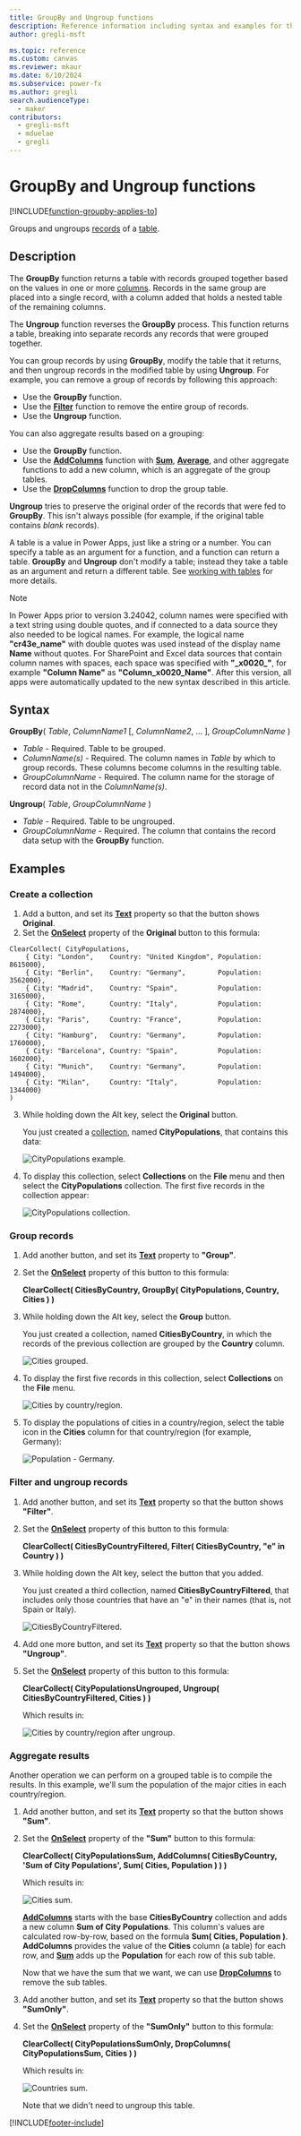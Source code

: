 ```yaml
---
title: GroupBy and Ungroup functions
description: Reference information including syntax and examples for the GroupBy and Ungroup functions.
author: gregli-msft

ms.topic: reference
ms.custom: canvas
ms.reviewer: mkaur
ms.date: 6/10/2024
ms.subservice: power-fx
ms.author: gregli
search.audienceType:
  - maker
contributors:
  - gregli-msft
  - mduelae
  - gregli
---
```


# GroupBy and Ungroup functions
[!INCLUDE[function-groupby-applies-to](includes/function-groupby-applies-to.md)]



Groups and ungroups [records](/power-apps/maker/canvas-apps/working-with-tables#records) of a [table](/power-apps/maker/canvas-apps/working-with-tables).

## Description

The **GroupBy** function returns a table with records grouped together based on the values in one or more [columns](/power-apps/maker/canvas-apps/working-with-tables#columns). Records in the same group are placed into a single record, with a column added that holds a nested table of the remaining columns.

The **Ungroup** function reverses the **GroupBy** process. This function returns a table, breaking into separate records any records that were grouped together.

You can group records by using **GroupBy**, modify the table that it returns, and then ungroup records in the modified table by using **Ungroup**. For example, you can remove a group of records by following this approach:

- Use the **GroupBy** function.
- Use the **[Filter](function-filter-lookup.md)** function to remove the entire group of records.
- Use the **Ungroup** function.

You can also aggregate results based on a grouping:

- Use the **GroupBy** function.
- Use the **[AddColumns](function-table-shaping.md)** function with **[Sum](function-aggregates.md)**, **[Average](function-aggregates.md)**, and other aggregate functions to add a new column, which is an aggregate of the group tables.
- Use the **[DropColumns](function-table-shaping.md)** function to drop the group table.

**Ungroup** tries to preserve the original order of the records that were fed to **GroupBy**. This isn't always possible (for example, if the original table contains _blank_ records).

A table is a value in Power Apps, just like a string or a number. You can specify a table as an argument for a function, and a function can return a table. **GroupBy** and **Ungroup** don't modify a table; instead they take a table as an argument and return a different table. See [working with tables](/power-apps/maker/canvas-apps/working-with-tables) for more details.

> [!NOTE]
> In Power Apps prior to version 3.24042, column names were specified with a text string using double quotes, and if connected to a data source they also needed to be logical names. For example, the logical name **"cr43e_name"** with double quotes was used instead of the display name **Name** without quotes. For SharePoint and Excel data sources that contain column names with spaces, each space was specified with **"\_x0020\_"**, for example **"Column Name"** as **"Column_x0020_Name"**. After this version, all apps were automatically updated to the new syntax described in this article. 

## Syntax

**GroupBy**( _Table_, _ColumnName1_ [, *ColumnName2*, ... ], _GroupColumnName_ )

- _Table_ - Required. Table to be grouped.
- _ColumnName(s)_ - Required. The column names in _Table_ by which to group records. These columns become columns in the resulting table.
- _GroupColumnName_ - Required. The column name for the storage of record data not in the _ColumnName(s)_.

**Ungroup**( _Table_, _GroupColumnName_ )

- _Table_ - Required. Table to be ungrouped.
- _GroupColumnName_ - Required. The column that contains the record data setup with the **GroupBy** function.

## Examples

### Create a collection

1. Add a button, and set its **[Text](/power-apps/maker/canvas-apps/controls/properties-core)** property so that the button shows **Original**.
2. Set the **[OnSelect](/power-apps/maker/canvas-apps/controls/properties-core)** property of the **Original** button to this formula:

```power-fx
ClearCollect( CityPopulations,
    { City: "London",    Country: "United Kingdom", Population: 8615000},
    { City: "Berlin",    Country: "Germany",        Population: 3562000},
    { City: "Madrid",    Country: "Spain",          Population: 3165000},
    { City: "Rome",      Country: "Italy",          Population: 2874000},
    { City: "Paris",     Country: "France",         Population: 2273000},
    { City: "Hamburg",   Country: "Germany",        Population: 1760000},
    { City: "Barcelona", Country: "Spain",          Population: 1602000},
    { City: "Munich",    Country: "Germany",        Population: 1494000},
    { City: "Milan",     Country: "Italy",          Population: 1344000}
)
```

3. While holding down the Alt key, select the **Original** button.

   You just created a [collection](/power-apps/maker/canvas-apps/working-with-data-sources#collections), named **CityPopulations**, that contains this data:
   
   ![CityPopulations example.](media/function-groupby/cities.png)

4. To display this collection, select **Collections** on the **File** menu and then select the **CityPopulations** collection. The first five records in the collection appear:

   ![CityPopulations collection.](media/function-groupby/citypopulations-collection.png)

### Group records

1. Add another button, and set its **[Text](/power-apps/maker/canvas-apps/controls/properties-core)** property to **"Group"**.
2. Set the **[OnSelect](/power-apps/maker/canvas-apps/controls/properties-core)** property of this button to this formula:

   **ClearCollect( CitiesByCountry, GroupBy( CityPopulations, Country, Cities ) )**

3. While holding down the Alt key, select the **Group** button.

   You just created a collection, named **CitiesByCountry**, in which the records of the previous collection are grouped by the **Country** column.

   ![Cities grouped.](media/function-groupby/cities-grouped.png)

4. To display the first five records in this collection, select **Collections** on the **File** menu.

   ![Cities by country/region.](media/function-groupby/citiesbycountry-collection.png)

5. To display the populations of cities in a country/region, select the table icon in the **Cities** column for that country/region (for example, Germany):

   ![Population - Germany.](media/function-groupby/population-germany.png)

### Filter and ungroup records

1. Add another button, and set its **[Text](/power-apps/maker/canvas-apps/controls/properties-core)** property so that the button shows **"Filter"**.
2. Set the **[OnSelect](/power-apps/maker/canvas-apps/controls/properties-core)** property of this button to this formula:

   **ClearCollect( CitiesByCountryFiltered, Filter( CitiesByCountry, "e" in Country ) )**

3. While holding down the Alt key, select the button that you added.

   You just created a third collection, named **CitiesByCountryFiltered**, that includes only those countries that have an "e" in their names (that is, not Spain or Italy).

   ![CitiesByCountryFiltered.](media/function-groupby/cities-grouped-hase.png)

4. Add one more button, and set its **[Text](/power-apps/maker/canvas-apps/controls/properties-core)** property so that the button shows **"Ungroup"**.
5. Set the **[OnSelect](/power-apps/maker/canvas-apps/controls/properties-core)** property of this button to this formula:

   **ClearCollect( CityPopulationsUngrouped, Ungroup( CitiesByCountryFiltered, Cities ) )**

   Which results in:

   ![Cities by country/region after ungroup.](media/function-groupby/cities-hase.png)

### Aggregate results

Another operation we can perform on a grouped table is to compile the results. In this example, we'll sum the population of the major cities in each country/region.

1. Add another button, and set its **[Text](/power-apps/maker/canvas-apps/controls/properties-core)** property so that the button shows **"Sum"**.
2. Set the **[OnSelect](/power-apps/maker/canvas-apps/controls/properties-core)** property of the **"Sum"** button to this formula:

   **ClearCollect( CityPopulationsSum, AddColumns( CitiesByCountry, 'Sum of City Populations', Sum( Cities, Population ) ) )**

   Which results in:

   ![Cities sum.](media/function-groupby/cities-sum.png)

   **[AddColumns](function-table-shaping.md)** starts with the base **CitiesByCountry** collection and adds a new column **Sum of City Populations**. This column's values are calculated row-by-row, based on the formula **Sum( Cities, Population )**. **AddColumns** provides the value of the **Cities** column (a table) for each row, and **[Sum](function-aggregates.md)** adds up the **Population** for each row of this sub table.

   Now that we have the sum that we want, we can use **[DropColumns](function-table-shaping.md)** to remove the sub tables.

4. Add another button, and set its **[Text](/power-apps/maker/canvas-apps/controls/properties-core)** property so that the button shows **"SumOnly"**.
5. Set the **[OnSelect](/power-apps/maker/canvas-apps/controls/properties-core)** property of the **"SumOnly"** button to this formula:

   **ClearCollect( CityPopulationsSumOnly, DropColumns( CityPopulationsSum, Cities ) )**

   Which results in:

   ![Countries sum.](media/function-groupby/cities-sum-drop-cities.png)

   Note that we didn't need to ungroup this table.

[!INCLUDE[footer-include](../../includes/footer-banner.md)]








































































































































